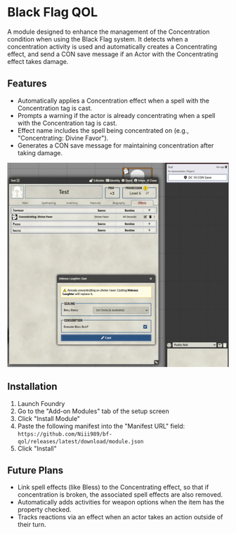 # Black Flag QOL
A module designed to enhance the management of the Concentration condition when using the Black Flag system. It detects when a concentration activity is used and automatically creates a Concentrating effect, and send a CON save message if an Actor with the Concentrating effect takes damage.

## Features
- Automatically applies a Concentration effect when a spell with the Concentration tag is cast.
- Prompts a warning if the actor is already concentrating when a spell with the Concentration tag is cast.
- Effect name includes the spell being concentrated on (e.g., "Concentrating: Divine Favor").
- Generates a CON save message for maintaining concentration after taking damage.

![Example Concentration.](img/concentration-example.webp)

## Installation
1. Launch Foundry
2. Go to the "Add-on Modules" tab of the setup screen
3. Click "Install Module"
4. Paste the following manifest into the "Manifest URL" field: `https://github.com/Niii989/bf-qol/releases/latest/download/module.json`
5. Click "Install"

## Future Plans
- Link spell effects (like Bless) to the Concentrating effect, so that if concentration is broken, the associated spell effects are also removed.
- Automatically adds activities for weapon options when the item has the property checked.
- Tracks reactions via an effect when an actor takes an action outside of their turn.
